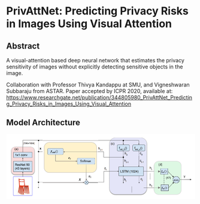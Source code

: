 # PrivAttNet: Predicting Privacy Risks in Images Using Visual Attention

## Abstract
A visual-attention based deep neural network that estimates the privacy sensitivity of images without explicitly detecting
sensitive objects in the image. 

Collaboration with Professor Thivya Kandappu at SMU, and Vigneshwaran Subbaraju from ASTAR.
Paper accepted by ICPR 2020, available at:
https://www.researchgate.net/publication/344805980_PrivAttNet_Predicting_Privacy_Risks_in_Images_Using_Visual_Attention

## Model Architecture
![Alt text](./img/PrivAttNet_architecture.PNG?raw=true "PrivAttNet Model")
